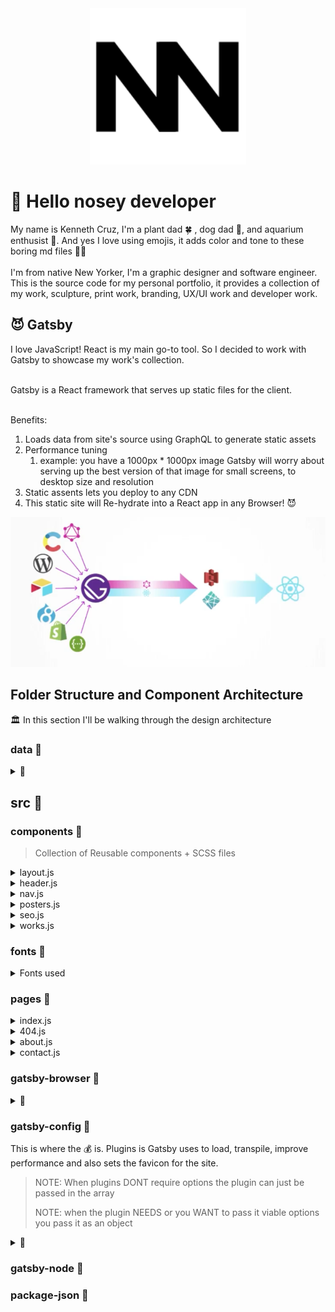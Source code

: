 <div align="center">
  <a href="https://www.knnyczr.com">
    <img src="./data/icons/faviconBlack.svg" width="250" alt="logo" />
  </a>
</div>

# 👋 Hello nosey developer

  My name is Kenneth Cruz, I'm a plant dad 🍀 , dog dad 🐶, and aquarium enthusist 🐠. And yes I love using emojis, it adds color and tone to these boring md files 🤷‍♂️
  <br>
  <br> 
  I'm from native New Yorker, I'm a graphic designer and software engineer. This is the source code for my personal portfolio, it provides a collection of my work, sculpture, print work, branding, UX/UI work and developer work.

## 😈 Gatsby

I love JavaScript! React is my main go-to tool. So I decided to work with Gatsby to showcase my work's collection.
<br>
<br>

Gatsby is a React framework that serves up static files for the client. 
<br><br>

Benefits:


1. Loads data from site's source using GraphQL to generate static assets
2. Performance tuning
   1. example: you have a 1000px * 1000px image Gatsby will worry about serving up the best version of that image for small screens, to desktop size and resolution
3. Static assents lets you deploy to any CDN
4. This static site will Re-hydrate into a React app in any Browser! 😈

![](data/icons/gatsby-breakdown.png)

## Folder Structure and Component Architecture

🏛️ In this section I'll be walking through the design architecture

### data 📁

<details><summary>🍬</summary>

1. This folder holds a *data.json*
   1. This holds all my works in an array of objects to later use in my `works/index.js` component

2. icons
   1. This folder holds my logo in a svg file for the site's favicon.
   2. It also holds the favicon log in black.

3. Images
   1. This folder has been ignored in the .gitignore. All images are at print quality (300ppi) and should not exist on github.
      1. landing
      2. logo
      3. self
      4. posters

</details>

## src 📁

### components 📁

> Collection of Reusable components + SCSS files

<details><summary>layout.js </summary>

  1. this has a staticQuery to get the SiteMetaData for the title of the browser tab + allFile query for the logo to be passed to header.js
  2. Passes data => Header
  3. loads {children} in main
  4. NOTE: loads layout.scss for to set consistent font, colors, and font size

</details>

<details><summary>header.js </summary>

  1. This header loads logo
  2. Calls for Nav.js 

</details>

<details><summary>nav.js </summary>

  1. Uses react-bootstrap Navbar
  2. uses Nav.Link for react/Gatsby loading routing

</details>

<details><summary>posters.js </summary>

  1. uses Image from react-bootstrap, takes in prop of the poster images
  2. this component is called from the posters page

</details>

<details><summary>seo.js </summary>

  1. This file is for Search Engine Optimization
  2. this came built in from the Gatsby source code

</details>

<details><summary>works.js </summary>


</details>

### fonts 📁

<details><summary>Fonts used </summary>

1. This is a folder for my preferred font for this site. *OperatorMono* for paragraphs. 
2. NOTE: loading Roboto from google fonts in the layout.scss

</details>

### pages 📁

<details><summary>index.js </summary>

   1. This is the landing page
   2. staticQuery for json obj for the landing carrousel
      1. json object provides links to those featured projects through the work's title and image. 

</details>

<details><summary>404.js </summary>

1. This is built in from Gatsby source code. 
2. 404.js is for when a user wanders off into a stange route and the site cannot serve this static site

</details>

<details><summary>about.js </summary>

   1. StaticQuery from Images to find `self`
   2. Gives an About me.

</details>

<details><summary>contact.js </summary>

   1. 

</details>

### gatsby-browser 📄

<details><summary>🍬</summary>

   1. Helps load bootstrap onto the react-app

</details>

### gatsby-config 📄

This is where the 💰 is. Plugins is Gatsby uses to load, transpile, improve performance and also sets the favicon for  the site.

> NOTE: When plugins DONT require options the plugin can just be passed in the array
>
> NOTE: when the plugin NEEDS or you WANT to pass it viable options you pass it as an object

<details><summary>🍬</summary>

   1. `gatsby-plugin-sass` transpiles into css for the browser
   2. `gatsby-plugin-react-helmet`
   3. `gatsby-transformer-json`, this helps GraphiQL to parse JSON into GraphQL refer to `gatsby-source-filesystem`
   4. `gatsby-transformer-sharp` this allows us to query one high res image and create SVGs, JPEGs, PNGs, in many sizes for the screen resolution your screen will need
   5. `gatsby-plugin-sharp` this works in partnership with it's transformer.
   6. `gatsby-source-filesystem` this plugin is called twice. once for the json file and the second time for the images folder. this tells Gatsby where to plug in it's GraphQL db.
   7. `gatsby-plugin-manifest` this plug in comes with gatsby built in, this sets a preset theme, start URL, and favicon.

</details>

### gatsby-node 📄

### package-json 📄